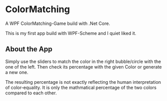 # ColorMatching
A WPF ColorMatching-Game build with .Net Core.

This is my first app build with WPF-Scheme and I quiet liked it.

## About the App
Simply use the sliders to match the color in the right bubble/circle with the one of the left. Then check its percentage with the given Color or generate a new one.

The resulting percentage is not exactly reflecting the human interpretation of color-equality. It is only the mathmatical percentage of the two colors compared to each other.
